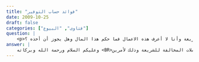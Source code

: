 ```yaml
---
title: "فوائد حساب التوفير"
date: 2009-10-25
draft: false
categories: ["فتاوى", "البيوع"]
question: |
    <p>السلام عليكم فضيلة الشيخ راتبي ينزل في مصرف اسلامي (حساب توفير )وهم يدخلون فوائد في حسابي في فترات مختلفة و عند سؤالهم أجابوا بأنهم يستثمرون أموالي في مشاريع لا تخالف الشريعة وأنا لا أعرف هذه الاعمال فما حكم هذا المال وهل يجوز أن أخذه ؟</p>
answer: |
    وعليكم السلام ورحمة الله وبركاته <BR>اعلم أخي حفظك الله تعالى أن الأصل في معاملات المصارف الإسلامية المشروعية حيث إنها اشترطت على نفسها أن لا تتعامل بما هو مخالف للشريعة الإسلامية ولكن قد يوجد في بعض المصارف بعض المعاملات المخالفة للشريعة وذلك لأمرين : <BR>أولا : أن المسألة التي يتعامل بها البنك هي محل خلاف بين العلماء واللجنة في البنك ترى حل وجواز هذه المعاملة لقول طائفة من أهل العلم والأدلة متنازعة بين العلماء وعليه تكون مشروعة عندهم غير مخالفة للشرع . <BR>الأمر الثاني : أن بعض الموظفين ممن يعمل في المصرف لا يبالي بما وضعه المصرف من شروط فيتساهل فيها أو يتجاوزها فيقع المتعامل في الربا ويتهم البنك بسبب الموظف .  <BR>وجواب سؤالك : <BR>أن المسلم عليه أن يتحرى في السؤال عن أمواله عن هذه المشاريع لأنه كما ذكرت في الأمر الأول أن البنك قد يرى مشروعية أمر مختلف عليه بين العلماء والمتعامل لا يرى مشروعيته أخذا بالقول الآخر أو يريد أن يدع العمل في هذا المشروع من باب دع ما يريبك إلى ما لا يريبك . <BR>والله أعلم .
---
```


